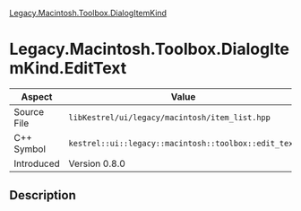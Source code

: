 [Legacy.Macintosh.Toolbox.DialogItemKind](index.md)
# Legacy.Macintosh.Toolbox.DialogItemKind.EditText
| Aspect | Value |
| --- | --- |
| Source File | `libKestrel/ui/legacy/macintosh/item_list.hpp` |
| C++ Symbol | `kestrel::ui::legacy::macintosh::toolbox::edit_text` |
| Introduced | Version 0.8.0 |
## Description

